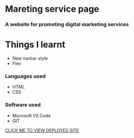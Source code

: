 # Mareting service page

### A website for promoting digital marketing services

# Things I learnt

* New navbar style
* Flex

### Languages used

* HTML
* CSS

### Software used

* Microsoft VS Code
* GIT





[CLICK ME TO VIEW DEPLOYED SITE](https://statuesque-kelpie-569cfb.netlify.app/)

